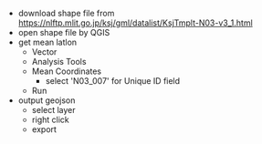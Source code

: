 - download shape file from https://nlftp.mlit.go.jp/ksj/gml/datalist/KsjTmplt-N03-v3_1.html
- open shape file by QGIS
- get mean latlon
  - Vector
  - Analysis Tools
  - Mean Coordinates
    - select 'N03_007' for Unique ID field
  - Run
- output geojson
  - select layer
  - right click
  - export
